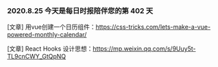 ### 2020.8.25 今天是每日时报陪伴您的第 402 天

[文章] 用vue创建一个日历组件：<https://css-tricks.com/lets-make-a-vue-powered-monthly-calendar/>

[文章] React Hooks 设计思想：<https://mp.weixin.qq.com/s/9Uuy5t-TL9cnCWY_GtQpNQ>